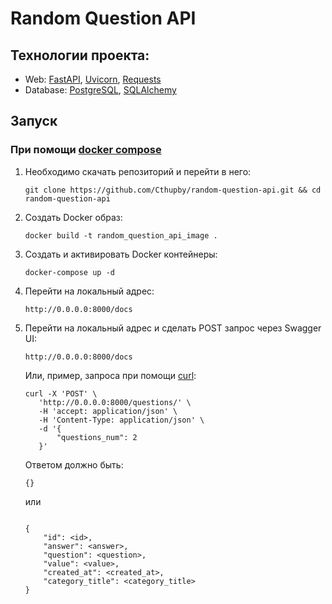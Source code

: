 # Random Question API

## Технологии проекта:

* Web: [FastAPI](https://fastapi.tiangolo.com/), [Uvicorn](https://www.uvicorn.org/), [Requests](https://requests.readthedocs.io/en/latest/)
* Database: [PostgreSQL](https://www.postgresql.org/), [SQLAlchemy](https://docs.sqlalchemy.org/en/20/)

## Запуск  

### При помощи [docker compose](https://docs.docker.com/compose/)
1. Необходимо скачать репозиторий и перейти в него:  
   ```
   git clone https://github.com/Cthupby/random-question-api.git && cd random-question-api
   ```  
2. Создать Docker образ:  
   ```
   docker build -t random_question_api_image .
   ```  
3. Создать и активировать Docker контейнеры:  
   ```
   docker-compose up -d
   ```  
4. Перейти на локальный адрес:   
   ```
   http://0.0.0.0:8000/docs
   ```  
4. Перейти на локальный адрес и сделать POST запрос через Swagger UI:   
   ```
   http://0.0.0.0:8000/docs
   ```  
   Или, пример, запроса при помощи [curl](https://curl.se/docs/):   
   ```
   curl -X 'POST' \
      'http://0.0.0.0:8000/questions/' \
      -H 'accept: application/json' \
      -H 'Content-Type: application/json' \
      -d '{
          "questions_num": 2
      }'
   ```  
   Ответом должно быть:  
   ```
   {}
   ```
   или  
   ```
   
   {
       "id": <id>,
       "answer": <answer>,
       "question": <question>,
       "value": <value>,
       "created_at": <created_at>,
       "category_title": <category_title>
   }
   ```

